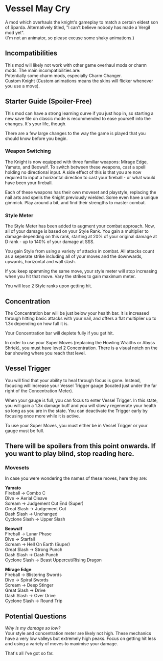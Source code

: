 # Vessel May Cry

A mod which overhauls the knight's gameplay to match a certain eldest son of Sparda.
Alternatively titled, "I can't believe nobody has made a Vergil mod yet".  
(I'm not an animator, so please excuse some shaky animations.)

## Incompatibilities
This mod will likely not work with other game overhaul mods or charm mods. The main incompatibilities are:  
Potentially some charm mods, especially Charm Changer.  
Custom Knight (Custom animations means the skins will flicker whenever you use a move).

## Starter Guide (Spoiler-Free)
This mod can have a strong learning curve if you just hop in, so starting a new save file on classic mode is recommended to ease yourself into the changes. It's your life, though.

There are a few large changes to the way the game is played that you should know before you begin.

### Weapon Switching
The Knight is now equipped with three familiar weapons: Mirage Edge, Yamato, and Beowulf. To switch between these weapons, cast a spell holding no directional input. A side effect of this is that you are now required to input a horizontal direction to cast your fireball - or what would have been your fireball.

Each of these weapons has their own moveset and playstyle, replacing the nail arts and spells the Knight previously wielded. Some even have a unique gimmick. Play around a bit, and find their strengths to master combat.

### Style Meter
The Style Meter has been added to augment your combat approach. Now, all of your damage is based on your Style Rank. You gain a multiplier to damage depending on this rank, starting at 20% of your original damage at D rank - up to 140% of your damage at SSS.

You gain Style from using a variety of attacks in combat. All attacks count as a seperate strike including all of your moves and the downwards, upwards, horizontal and wall slash. 

If you keep spamming the same move, your style meter will stop increasing when you hit that move. Vary the strikes to gain maximum meter.

You will lose 2 Style ranks upon getting hit.

## Concentration
The Concentration bar will be just below your health bar. It is increased through hitting basic attacks with your nail, and offers a flat multiplier up to 1.3x depending on how full it is.

Your Concentration bar will deplete fully if you get hit.

In order to use your Super Moves (replacing the Howling Wraiths or Abyss Shriek), you must have level 2 Concentration. There is a visual notch on the bar showing where you reach that level.

## Vessel Trigger
You will find that your ability to heal through focus is gone. Instead, focusing will increase your Vessel Trigger gauge (located just under the far right of the Concentration Meter).

When your gauge is full, you can focus to enter Vessel Trigger. In this state, you will gain a 1.3x damage buff and you will slowly regenerate your health so long as you are in the state. You can deactivate the Trigger early by focusing once more while it is active.

To use your Super Moves, you must either be in Vessel Trigger or your gauge must be full.

## There will be spoilers from this point onwards. If you want to play blind, stop reading here.

### Movesets
In case you were wondering the names of these moves, here they are:

**Yamato**  
Fireball -> Combo C  
Dive -> Aerial Cleave  
Scream -> Judgement Cut End (Super)  
Great Slash -> Judgement Cut  
Dash Slash -> Unchanged  
Cyclone Slash -> Upper Slash  
  
**Beowulf**  
Fireball -> Lunar Phase  
Dive -> Starfall  
Scream -> Hell On Earth (Super)  
Great Slash -> Strong Punch  
Dash Slash -> Dash Punch  
Cyclone Slash -> Beast Uppercut/Rising Dragon  
  
**Mirage Edge**  
Fireball -> Blistering Swords  
Dive -> Spiral Swords  
Scream -> Deep Stinger  
Great Slash -> Drive  
Dash Slash -> Over Drive  
Cyclone Slash -> Round Trip

## Potential Questions

*Why is my damage so low?*  
Your style and concentration meter are likely not high. These mechanics have a very low valleys but extremely high peaks. Focus on getting hit less and using a variety of moves to maximise your damage.

That's all I've got so far.

